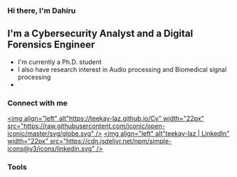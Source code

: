 ### Hi there, I'm Dahiru
## I'm a Cybersecurity Analyst and a Digital Forensics Engineer
- I'm currently a Ph.D. student
- I also have research interest in Audio processing and Biomedical signal processing
-

### Connect with me
[<img align="left" alt"https://teekay-laz.github.io/Cv" width="22px" src="https://raw.githubusercontent.com/iconic/open-iconic/master/svg/globe.svg" />][website]
[<img align="left" alt"teekay-laz | LinkedIn" width="22px" src="https://cdn.jsdelivr.net/npm/simple-icons@v3/icons/linkedin.svg" />][linkedin]
<br />

### Tools


<br />


[linkedin]: https://www.linkedin.com/in/dahiru-tanko-560364160/
[website]: https://teekay-laz.github.io/Cv